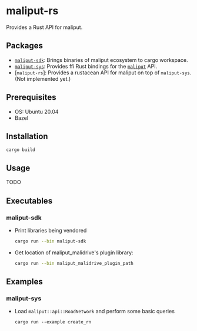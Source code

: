 # maliput-rs

Provides a Rust API for maliput.

## Packages

* [`maliput-sdk`](./maliput-sdk/): Brings binaries of maliput ecosystem to cargo workspace.
* [`maliput-sys`](./maliput-sys/): Provides ffi Rust bindings for the [`maliput`](https://github.com/maliput/maliput) API.
* [`maliput-rs`]: Provides a rustacean API for maliput on top of `maliput-sys`. (Not implemented yet.)

## Prerequisites

* OS: Ubuntu 20.04
* Bazel

## Installation


```
cargo build
```


## Usage

TODO

## Executables

### maliput-sdk

 - Print libraries being vendored
   ```sh
   cargo run --bin maliput-sdk
   ```

 - Get location of maliput_malidrive's plugin library:
   ```sh
   cargo run --bin maliput_malidrive_plugin_path
   ```

## Examples

### maliput-sys

 - Load `maliput::api::RoadNetwork` and perform some basic queries
    ```
    cargo run --example create_rn
    ```
